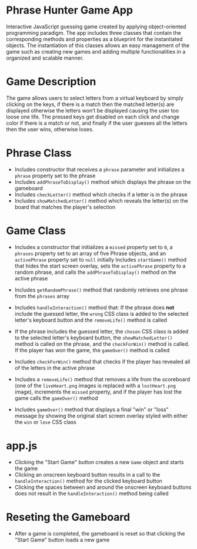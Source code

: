 # Phrase Hunter Game App
Interactive JavaScript guessing game created by applying object-oriented programming paradigm. The app includes three classes that contain the corresponding methods and properties as a blueprint for the instantiated objects. The instantiation of this classes allows an easy management of the game such as creating new games and adding multiple functionalities in a organized and scalable manner.

# Game Description
The game allows users to select letters from a virtual keyboard by simply clicking on the keys, if there is a match then the matched letter(s) are displayed otherwise the letters won’t be displayed causing the user too loose one life. The pressed keys get disabled on each click and change color if there is a match or not, and finally if the user guesses all the letters then the user wins, otherwise loses.


# Phrase Class
 - Includes constructor that receives a `phrase` parameter and initializes a `phrase`
property set to the phrase
- Includes `addPhraseToDisplay()` method which displays the phrase on the
gameboard
- Includes `checkLetter()` method which checks if a letter is in the phrase
- Includes `showMatchedLetter()` method which reveals the letter(s) on the board that
matches the player's selection

# Game Class 
- Includes a constructor that initializes a `missed` property set to `0`, a `phrases`
property set to an array of five Phrase objects, and an `activePhrase` property set to
`null` initially
Includes `startGame()` method that hides the start screen overlay, sets the
`activePhrase` property to a random phrase, and calls the `addPhraseToDisplay()`
method on the active phrase
- Includes `getRandomPhrase()` method that randomly retrieves one phrase from the
`phrases` array
- Includes `handleInteraction()` method that:
 If the phrase does **not** include the guessed letter, the `wrong` CSS class is
added to the selected letter's keyboard button and the `removeLife()` method
is called
- If the phrase includes the guessed letter, the `chosen` CSS class is added to
the selected letter's keyboard button, the `showMatchedLetter()` method is
called on the phrase, and the `checkForWin()` method is called. If the player
has won the game, the `gameOver()` method is called

- Includes `checkForWin()` method that checks if the player has revealed all of the
letters in the active phrase
- Includes a `removeLife()` method that removes a life from the scoreboard (one of the
`liveHeart.png` images is replaced with a `lostHeart.png` image), increments the
`missed` property, and if the player has lost the game calls the `gameOver()` method
- Includes `gameOver()` method that displays a final "win" or "loss" message by
showing the original start screen overlay styled with either the `win` or `lose` CSS
class

# app.js
- Clicking the "Start Game" button creates a new `Game` object and starts the game
- Clicking an onscreen keyboard button results in a call to the `handleInteraction()`
method for the clicked keyboard button
- Clicking the spaces between and around the onscreen keyboard buttons does not
result in the `handleInteraction()` method being called

# Reseting the Gameboard
- After a game is completed, the gameboard is reset so that clicking the "Start Game"
button loads a new game



